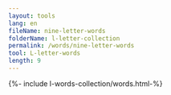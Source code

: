 ```yaml
---
layout: tools
lang: en
fileName: nine-letter-words
folderName: l-letter-collection
permalink: /words/nine-letter-words
tool: L-letter-words
length: 9
---
```

  
{%- include l-words-collection/words.html-%}

